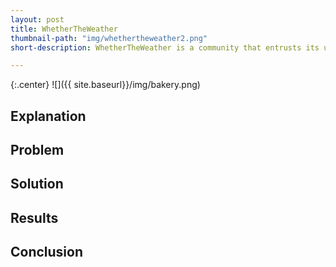 ```yaml
---
layout: post
title: WhetherTheWeather
thumbnail-path: "img/whethertheweather2.png"
short-description: WhetherTheWeather is a community that entrusts its users to provide weather updates.

---
```


{:.center}
![]({{ site.baseurl}}/img/bakery.png)

## Explanation





## Problem


## Solution


## Results


## Conclusion
